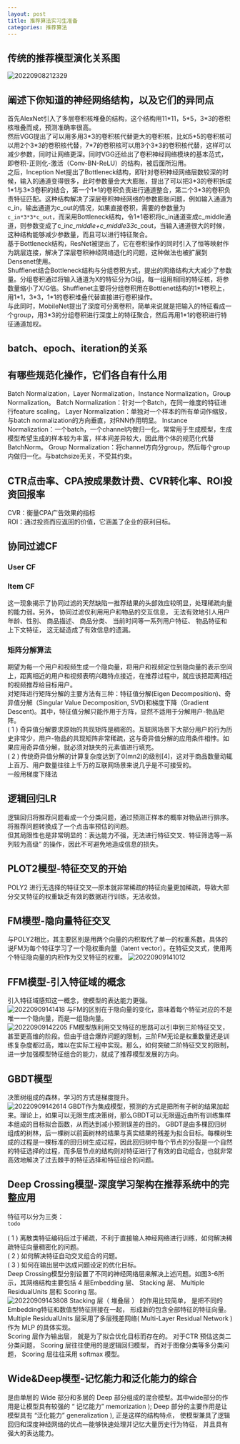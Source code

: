 ```yaml
---
layout: post
title: 推荐算法实习生准备
categories: 推荐算法
---
```


## 传统的推荐模型演化关系图
![20220908212329](https://cdn.jsdelivr.net/gh/kexve/img@main/image_blog20220908212329.png)

## 阐述下你知道的神经网络结构，以及它们的异同点
首先AlexNet引入了多层卷积核堆叠的结构，这个结构用11\*11，5\*5，3\*3的卷积核堆叠而成，预测准确率很高。  
然后VGG提出了可以用多用3\*3的卷积核代替更大的卷积核，比如5\*5的卷积核可以用2个3\*3的卷积核代替，7\*7的卷积核可以用3个3\*3的卷积核代替，这样可以减少参数，同时让网络更深。同时VGG还给出了卷积神经网络模块的基本范式，即卷积-正则化-激活（Conv-BN-ReLU）的结构，被后面所沿用。  
之后，Inception Net提出了Bottleneck结构，即针对卷积神经网络层数较深的时候，输入的通道变得很多，此时参数量会大大膨胀，提出了可以把3\*3的卷积拆成1\*1与3\*3卷积的结合，第一个1\*1的卷积负责进行通道整合，第二个3\*3的卷积负责特征匹配。这种结构解决了深层卷积神经网络的参数膨胀问题，例如输入通道为c_in，输出通道为c_out的情况，如果直接卷积，需要的参数量为`c_in*3*3*c_out`，而采用Bottleneck结构，令1\*1卷积将c_in通道变成c_middle通道，则参数变成了c_in*c_middle+c_middle*3*3*c_cout，当输入通道很大的时候，这种结构能够减少参数量，而且可以进行特征聚合。  
基于Bottleneck结构，ResNet被提出了，它在卷积操作的同时引入了恒等映射作为跳层连接，解决了深层卷积神经网络退化的问题，这种做法也被扩展到Densenet使用。  
Shufflenet结合Bottleneck结构与分组卷积方式，提出的网络结构大大减少了参数量。分组卷积通过将输入通道为X的特征分为G组，每一组用相同的特征核，将参数量缩小了X/G倍。Shufflenet主要将分组卷积用在Bottlenet结构的1\*1卷积上，用1\*1，3\*3，1\*1的卷积堆叠代替直接进行卷积操作。  
与此同时，MobileNet提出了深度可分离卷积，简单来说就是把输入的特征看成一个group，用3\*3的分组卷积进行深度上的特征聚合，然后再用1\*1的卷积进行特征通道加权。  

## batch、epoch、iteration的关系

## 有哪些规范化操作，它们各自有什么用
Batch Normalization，Layer Normalization，Instance Normalization，Group Normalization。
Batch Normalization：针对一个Batch，在同一维度的特征进行feature scaling。
Layer Normalization：单独对一个样本的所有单词作缩放，与batch normalization的方向垂直，对RNN作用明显。
Instance Normalization：一个batch，一个channel内做归一化。常常用于生成模型，生成模型希望生成的样本较为丰富，样本间差异较大，因此用个体的规范化代替BatchNorm。
Group Normalization：将channel方向分group，然后每个group内做归一化。与batchsize无关，不受其约束。

## CTR点击率、CPA按成果数计费、CVR转化率、ROI投资回报率
CVR：衡量CPA广告效果的指标  
ROI：通过投资而应返回的价值，它涵盖了企业的获利目标。

## 协同过滤CF
### User CF

### Item CF
这一现象揭示了协同过滤的天然缺陷一推荐结果的头部效应较明显，处理稀疏向量的能力弱。另外， 协同过滤仅利用用户和物品的交互信息， 无法有效地引人用户年龄、性别、 商品描述、 商品分类、 当前时间等一系列用户特征、 物品特征和上下文特征， 这无疑造成了有效信息的遗漏。  

### 矩阵分解算法
期望为每一个用户和视频生成一个隐向量，将用户和视频定位到隐向量的表示空间上，距离相近的用户和视频表明兴趣特点接近，在推荐过程中，就应该把距离相近的视频推荐给目标用户。  
对矩阵进行矩阵分解的主要方法有三种：特征值分解(Eigen Decomposition)、奇异值分解（Singular Value Decomposition, SVD)和梯度下降（Gradient Descent)。其中，特征值分解只能作用于方阵，显然不适用于分解用户-物品矩阵。  
( 1 ) 奇异值分解要求原始的共现矩阵是稠密的。互联网场景下大部分用户的行为历史非常少，用户-物品的共现矩阵非常稀疏，这与奇异值分解的应用条件相悖。如果应用奇异值分解，就必须对缺失的元素值进行填充。  
( 2 ) 传统奇异值分解的计算复杂度达到了0(mn2)的级别[4]，这对于商品数量动辄上百万、用户数量往往上千万的互联网场景来说几乎是不可接受的。  
一般用梯度下降法

## 逻辑回归LR
逻辑回归将推荐问题看成一个分类问题，通过预测正样本的概率对物品进行排序。将推荐问题转换成了一个点击率预估的问题。  
但其局限性也是非常明显的：表达能力不强，无法进行特征交叉、特征筛选等一系列较为高级” 的操作，因此不可避免地造成信息的损失。  

## PLOT2模型-特征交叉的开始
POLY2 进行无选择的特征交叉—原本就非常稀疏的特征向量更加稀疏，导致大部分交叉特征的权重缺乏有效的数据进行训练，无法收敛。

## FM模型-隐向量特征交叉
与POLY2相比，其主要区别是用两个向量的内积取代了单一的权重系数。具体的说FM为每个特征学习了一个隐权重向量（latent vector）。在特征交叉式，使用两个特征隐向量的内积作为交叉特征的权重。
![20220909141012](https://cdn.jsdelivr.net/gh/kexve/img@main/image_blog20220909141012.png)

## FFM模型-引入特征域的概念
引入特征域感知这一概念，使模型的表达能力更强。  
![20220909141418](https://cdn.jsdelivr.net/gh/kexve/img@main/image_blog20220909141418.png)
与FM的区别在于隐向量的变化，意味着每个特征对应的不是唯一一个隐向量，而是一组隐向量。  
![20220909142205](https://cdn.jsdelivr.net/gh/kexve/img@main/image_blog20220909142205.png)
FM模型族利用交叉特征的思路可以引申到三阶特征交叉，甚至更高维的阶段。但由于组合爆炸问题的限制，三阶FM无论是权重数量还是训练复杂度都过高，难以在实际工程中实现。那么，如何突破二阶特征交叉的限制，进一步加强模型特征组合的能力，就成了推荐模型发展的方向。  

## GBDT模型
决策树组成的森林，学习的方式是梯度提升。  
![20220909142614](https://cdn.jsdelivr.net/gh/kexve/img@main/image_blog20220909142614.png)
GBDT作为集成模型，预测的方式是把所有子树的结果加起来。理论上，如果可以无限生成决策树，那么GBDT可以无限逼近由所有训练集样本组成的目标拟合函数，从而达到减小预测误差的目的。
GBDT是由多棵回归树组成的树林，后一棵树以前面树林的结果与真实结果的残差为拟合目标。每棵树生成的过程是一棵标准的回归树生成过程，因此回归树中每个节点的分裂是一个自然的特征选择的过程，而多层节点的结构则对特征进行了有效的自动组合，也就非常高效地解决了过去棘手的特征选择和特征组合的问题。

## Deep Crossing模型-深度学习架构在推荐系统中的完整应用
特征可以分为三类：  
`todo`

( 1 ) 离散类特征编码后过于稀疏，不利于直接输人神经网络进行训练，如何解决稀疏特征向量稠密化的问题。  
( 2 ) 如何解决特征自动交叉组合的问题。  
( 3 ) 如何在输出层中达成问题设定的优化目标。  
Deep Crossing模型分别设置了不同的神经网络层来解决上述问题。如图3-6所示，其网络结构主要包括 4 层Embedding 层、 Stacking 层、 Multiple ResidualUnits 层和 Scoring 层。  
![20220909143808](https://cdn.jsdelivr.net/gh/kexve/img@main/image_blog20220909143808.png)
Stacking 层（ 堆叠层 ） 的作用比较简单， 是把不同的 Embedding特征和数值型特征拼接在一起， 形成新的包含全部特征的特征向量。  
Multiple ResidualUnits 层采用了多层残差网络( Multi-Layer Residual Network ) 作为 MLP 的具体实现。  
Scoring 层作为输出层， 就是为了拟合优化目标而存在的。 对于CTR 预估这类二分类问题， Scoring 层往往使用的是逻辑回归模型， 而对于图像分类等多分类问题， Scoring 层往往采用 softmax 模型。  

## Wide&Deep模型-记忆能力和泛化能力的综合
是由单层的 Wide 部分和多层的 Deep 部分组成的混合模型。其中wide部分的作用是让模型具有较强的 “ 记忆能力” memorization ); Deep 部分的主要作用是让模型具有 “泛化能力” generalization ), 正是这样的结构特点， 使模型兼具了逻辑回归和深度神经网络的优点—能够快速处理并记忆大量历史行为特征， 并且具有强大的表达能力。  
